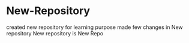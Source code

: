 # New-Repository
created new repository for learning purpose
made few changes in New repository
New repository is New Repo
